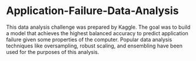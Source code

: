 # Application-Failure-Data-Analysis
This data analysis challenge was prepared by Kaggle. The goal was to build a model that achieves the highest
balanced accuracy to predict application failure given some properties of the computer. Popular data analysis techniques
like oversampling, robust scaling, and ensembling have been used for the purposes of this analysis. 
